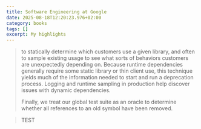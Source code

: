 ```yaml
---
title: Software Engineering at Google
date: 2025-08-18T12:20:23.976+02:00
category: books
tags: []
excerpt: My highlights
---
```


> to statically determine which customers use a given library, and often to sample existing usage to see what sorts of behaviors customers are unexpectedly depending on. Because runtime dependencies generally require some static library or thin client use, this technique yields much of the information needed to start and run a deprecation process. Logging and runtime sampling in production help discover issues with dynamic dependencies.
>
>Finally, we treat our global test suite as an oracle to determine whether all references to an old symbol have been removed.



> TEST

